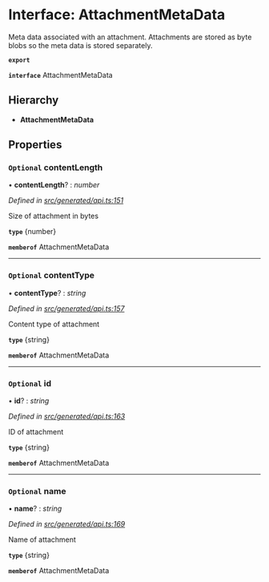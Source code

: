 # Interface: AttachmentMetaData

Meta data associated with an attachment. Attachments are stored as byte blobs so the meta data is stored separately.

**`export`** 

**`interface`** AttachmentMetaData

## Hierarchy

* **AttachmentMetaData**

## Properties

### `Optional` contentLength

• **contentLength**? : *number*

*Defined in [src/generated/api.ts:151](https://github.com/mailslurp/mailslurp-client-ts-js/blob/5d485ad/src/generated/api.ts#L151)*

Size of attachment in bytes

**`type`** {number}

**`memberof`** AttachmentMetaData

___

### `Optional` contentType

• **contentType**? : *string*

*Defined in [src/generated/api.ts:157](https://github.com/mailslurp/mailslurp-client-ts-js/blob/5d485ad/src/generated/api.ts#L157)*

Content type of attachment

**`type`** {string}

**`memberof`** AttachmentMetaData

___

### `Optional` id

• **id**? : *string*

*Defined in [src/generated/api.ts:163](https://github.com/mailslurp/mailslurp-client-ts-js/blob/5d485ad/src/generated/api.ts#L163)*

ID of attachment

**`type`** {string}

**`memberof`** AttachmentMetaData

___

### `Optional` name

• **name**? : *string*

*Defined in [src/generated/api.ts:169](https://github.com/mailslurp/mailslurp-client-ts-js/blob/5d485ad/src/generated/api.ts#L169)*

Name of attachment

**`type`** {string}

**`memberof`** AttachmentMetaData
